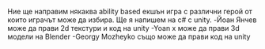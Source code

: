 Ние ще направим някаква ability based екшън игра с различни герой от които играчът може да избира. Ще я напишем на c# с unity.
-Йоан Янчев може да прави 2d текстури и код на unity
-Yoan x може да прави 3d модели на Blender
-Georgy Mozheyko също може да прави код на unity
